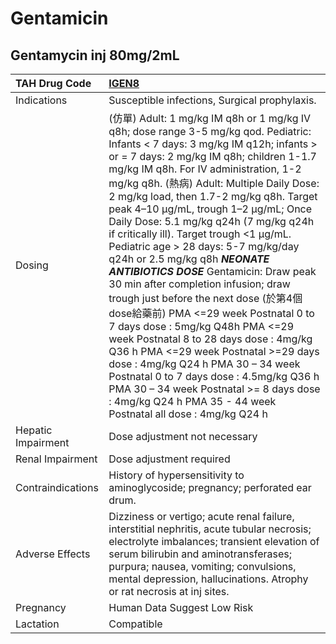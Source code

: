 # Gentamicin

## Gentamycin inj 80mg/2mL

| TAH Drug Code      | [**IGEN8**](https://www.tahsda.org.tw/drugs/hissearch.php?drug_code=IGEN8)                                                                                                                                                                                                                                                                                                                                                                                                                                                                                                                                                                                                                                                                                                                                                                                                                                                                                                                                    |
|:-------------------|:--------------------------------------------------------------------------------------------------------------------------------------------------------------------------------------------------------------------------------------------------------------------------------------------------------------------------------------------------------------------------------------------------------------------------------------------------------------------------------------------------------------------------------------------------------------------------------------------------------------------------------------------------------------------------------------------------------------------------------------------------------------------------------------------------------------------------------------------------------------------------------------------------------------------------------------------------------------------------------------------------------------|
| Indications        | Susceptible infections, Surgical prophylaxis.                                                                                                                                                                                                                                                                                                                                                                                                                                                                                                                                                                                                                                                                                                                                                                                                                                                                                                                                                                 |
| Dosing             | (仿單) Adult: 1 mg/kg IM q8h or 1 mg/kg IV q8h; dose range 3-5 mg/kg qod. Pediatric: Infants < 7 days: 3 mg/kg IM q12h; infants > or = 7 days: 2 mg/kg IM q8h; children 1-1.7 mg/kg IM q8h. For IV administration, 1-2 mg/kg q8h. (熱病) Adult: Multiple Daily Dose: 2 mg/kg load, then 1.7-2 mg/kg q8h. Target peak 4–10 μg/mL, trough 1–2 μg/mL; Once Daily Dose: 5.1 mg/kg q24h (7 mg/kg q24h if critically ill). Target trough <1 μg/mL. Pediatric age > 28 days: 5-7 mg/kg/day q24h or 2.5 mg/kg q8h *****NEONATE ANTIBIOTICS DOSE***** Gentamicin: Draw peak 30 min after completion infusion; draw trough just before the next dose (於第4個dose給藥前) PMA <=29 week Postnatal 0 to 7 days dose : 5mg/kg Q48h PMA <=29 week Postnatal 8 to 28 days dose : 4mg/kg Q36 h PMA <=29 week Postnatal >=29 days dose : 4mg/kg Q24 h PMA 30 – 34 week Postnatal 0 to 7 days dose : 4.5mg/kg Q36 h PMA 30 – 34 week Postnatal >= 8 days dose : 4mg/kg Q24 h PMA 35 - 44 week Postnatal all dose : 4mg/kg Q24 h |
| Hepatic Impairment | Dose adjustment not necessary                                                                                                                                                                                                                                                                                                                                                                                                                                                                                                                                                                                                                                                                                                                                                                                                                                                                                                                                                                                 |
| Renal Impairment   | Dose adjustment required                                                                                                                                                                                                                                                                                                                                                                                                                                                                                                                                                                                                                                                                                                                                                                                                                                                                                                                                                                                      |
| Contraindications  | History of hypersensitivity to aminoglycoside; pregnancy; perforated ear drum.                                                                                                                                                                                                                                                                                                                                                                                                                                                                                                                                                                                                                                                                                                                                                                                                                                                                                                                                |
| Adverse Effects    | Dizziness or vertigo; acute renal failure, interstitial nephritis, acute tubular necrosis; electrolyte imbalances; transient elevation of serum bilirubin and aminotransferases; purpura; nausea, vomiting; convulsions, mental depression, hallucinations. Atrophy or rat necrosis at inj sites.                                                                                                                                                                                                                                                                                                                                                                                                                                                                                                                                                                                                                                                                                                             |
| Pregnancy          | Human Data Suggest Low Risk                                                                                                                                                                                                                                                                                                                                                                                                                                                                                                                                                                                                                                                                                                                                                                                                                                                                                                                                                                                   |
| Lactation          | Compatible                                                                                                                                                                                                                                                                                                                                                                                                                                                                                                                                                                                                                                                                                                                                                                                                                                                                                                                                                                                                    |

